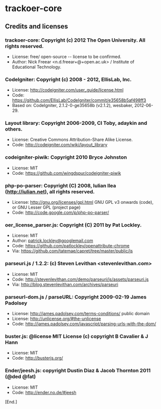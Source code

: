 # trackoer-core
## Credits and licenses


### trackoer-core: Copyright (c) 2012 The Open University. All rights reserved.
* License: free/ open-source -- license to be confirmed.
* Author: Nick Freear <n.d.freear+@+open.ac.uk> / Institute of Educational Technology.


### CodeIgniter: Copyright (c) 2008 - 2012, EllisLab, Inc.
* License: <http://codeigniter.com/user_guide/license.html>
* Code: <https://github.com/EllisLab/CodeIgniter/commit/e35658b5af498ff3>
* Based on: CodeIgniter, 2.1.2-0-ge35658b (v2.1.2), wesbaker, 2012-06-29.

### Layout library: Copyright 2006-2009, CI Toby, adaykin and others.
* License: Creative Commons Attribution-Share Alike License.
* Code: <http://codeigniter.com/wiki/layout_library>

### codeigniter-piwik: Copyright 2010 Bryce Johnston
* License: MIT
* Code: <https://github.com/wingdspur/codeigniter-piwik>

### php-po-parser: Copyright (C) 2008, Iulian Ilea (http://iulian.net), all rights reserved.
* License: <http://gnu.org/licenses/gpl.html> GNU GPL v3 onwards (code), or GNU Lesser GPL (project page)
* Code: <http://code.google.com/p/php-po-parser/>

### oer_license_parser.js: Copyright (C) 2011 by Pat Lockley.
* License: MIT
* Author: <patrick.lockley@googlemail.com>
* Code: <https://github.com/patlockley/openattribute-chrome>
* Via:  <https://github.com/tatemae/capret/tree/master/public/js>

### parseuri.js / 1.2.2: (c) Steven Levithan <stevenlevithan.com>
* License: MIT
* Code: <http://stevenlevithan.com/demo/parseuri/js/assets/parseuri.js>
* Via:  <http://blog.stevenlevithan.com/archives/parseuri>

### parseurl-dom.js / parseURL: Copyright 2009-02-19 James Padolsey
* License: <http://james.padolsey.com/terms-conditions/> public domain
* License: <http://unlicense.org/#the-unlicense>
* Code: <http://james.padolsey.com/javascript/parsing-urls-with-the-dom/>

### buster.js: @license MIT License (c) copyright B Cavalier & J Hann
* License: MIT
* Code: <http://busterjs.org/>

### Ender/jeesh.js: copyright Dustin Diaz & Jacob Thornton 2011 (@ded @fat)
* License: MIT
* Code: <http://ender.no.de/#jeesh>


[End.]
